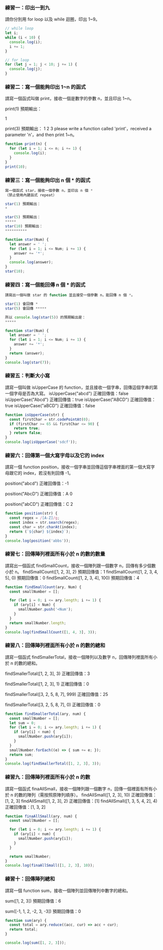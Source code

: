 ### 練習一：印出一到九
請你分別用 for loop 以及 while 迴圈，印出 1~9。

```js
// while loop
let i;
while (i < 10) {
  console.log(i);
  i += 1;
}

// for loop
for (let j = 1; j < 10; j += 1) {
  console.log(j);
}

```
### 練習二：寫一個能夠印出 1~n 的函式 
請寫一個函式叫做 print，接收一個是數字的參數 n，並且印出 1~n。

print(1) 預期輸出：

1

print(3) 預期輸出：
1
2
3
please write a function called 'print'，received a parameter 'n'，and then print 1~n。
```js
function print(n) {
  for (let i = 1; i <= n; i += 1) {
    console.log(i);
  }
}
print(10);
```
### 練習三：寫一個能夠印出 n 個 * 的函式

```js
寫一個函式 star，接收一個參數 n，並印出 n 個 *
（禁止使用內建函式 repeat）

star(1) 預期輸出：
*

star(5) 預期輸出：
*****
star(10) 預期輸出：
**********
```

```js
function star(Num) {
  let answer = ' ';
  for (let i = 1; i <= Num; i += 1) {
    answer += '*';
  }
  console.log(answer);
}
star(10);
```
### 練習四：寫一個能回傳 n 個 * 的函式

```js
請寫出一個叫做 star 的 function 並且接受一個參數 n，能回傳 n 個 *。

star(1) 會回傳 *
star(5) 會回傳 *****

所以 console.log(star(5)) 的預期輸出是：
*****
```


```js
function star(Num) {
  let answer = ' ';
  for (let i = 1; i <= Num; i += 1) {
    answer += '*';
  }
  return (answer);
}
console.log(star(7));
```
### 練習五：判斷大小寫
請寫一個叫做 isUpperCase 的 function，並且接收一個字串，回傳這個字串的第一個字母是否為大寫。
isUpperCase("abcd") 正確回傳值：false
isUpperCase("Abcd") 正確回傳值：true
isUpperCase("ABCD") 正確回傳值：true
isUpperCase("aBCD") 正確回傳值：false

```js
function isUpperCase(str) {
  const firstChar = str.codePointAt(0);
  if (firstChar >= 65 && firstChar <= 90) {
    return true;
  } return false;
}
console.log(isUpperCase('sdcf'));

```
### 練習六：回傳第一個大寫字母以及它的 index
請寫一個 function position，接收一個字串並回傳這個字串裡面的第一個大寫字母跟它的 index，若沒有則回傳 -1。

position("abcd") 正確回傳值：-1

position("AbcD") 正確回傳值：A 0

position("abCD") 正確回傳值：C 2

```js
function position(str) {
  const regex = /[A-Z]/g;
  const index = str.search(regex);
  const char = str.charAt(index);
  return (`${char} ${index}`);
}
console.log(position('abbs'));

```
### 練習七：回傳陣列裡面所有小於 n 的數的數量
請寫出一個函式 findSmallCount，接收一個陣列跟一個數字 n，回傳有多少個數小於 n。
findSmallCount([1, 2, 3], 2) 預期回傳值：1
findSmallCount([1, 2, 3, 4, 5], 0) 預期回傳值：0
findSmallCount([1, 2, 3, 4], 100) 預期回傳值：4

```js
function findSmallCount(ary, Num) {
  const smallNumber = [];

  for (let i = 0; i <= ary.length; i += 1) {
    if (ary[i] < Num) {
      smallNumber.push('<Num');
    }
  }
  return smallNumber.length;
}
console.log(findSmallCount([1, 4, 3], 3));
```
### 練習八：回傳陣列裡面所有小於 n 的數的總和
請寫一個函式 findSmallerTotal，接收一個陣列以及數字 n，回傳陣列裡面所有小於 n 的數的總和。

findSmallerTotal([1, 2, 3], 3) 正確回傳值：3

findSmallerTotal([1, 2, 3], 1) 正確回傳值：0

findSmallerTotal([3, 2, 5, 8, 7], 999) 正確回傳值：25

findSmallerTotal([3, 2, 5, 8, 7], 0) 正確回傳值：0

```js
function findSmallerTotal(ary, num) {
  const smallNumber = [];
  let sum = 0;
  for (let i = 0; i <= ary.length; i += 1) {
    if (ary[i] < num) {
      smallNumber.push(ary[i]);
    }
  }
  smallNumber.forEach((e) => { sum += e; });
  return sum;
}
console.log(findSmallerTotal([1, 2, 3], 3));
```
### 練習九：回傳陣列裡面所有小於 n 的數
請寫一個函式 finaAllSmall，接收一個陣列跟一個數字 n，回傳一個裡面有所有小於 n 的數的陣列（需按照原陣列順序）。
findAllSmall([1, 2, 3], 10) 正確回傳值：[1, 2, 3]
findAllSmall([1, 2, 3], 2) 正確回傳值：[1]
findAllSmall([1, 3, 5, 4, 2], 4) 正確回傳值：[1, 3, 2]

```js
function finaAllSmall(ary, num) {
  const smallNumber = [];

  for (let i = 0; i <= ary.length; i += 1) {
    if (ary[i] < num) {
      smallNumber.push(ary[i]);
    }
  }

  return smallNumber;
}
console.log(finaAllSmall([1, 2, 3], 10));

```
### 練習十：回傳陣列總和
請寫一個 function sum，接收一個陣列並回傳陣列中數字的總和。

sum([1, 2, 3]) 預期回傳值：6

sum([-1, 1, 2, -2, 3, -3]) 預期回傳值：0

```js
function sum(ary) {
  const total = ary.reduce((acc, cur) => acc + cur);
  return total;
}

console.log(sum([1, 2, 3]));
```
